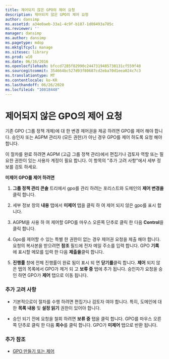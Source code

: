 ```yaml
---
title: 제어되지 않은 GPO의 제어 요청
description: 제어되지 않은 GPO의 제어 요청
author: dansimp
ms.assetid: a34e0aeb-33a1-4c9f-b187-1d08493a785c
ms.reviewer: ''
manager: dansimp
ms.author: dansimp
ms.pagetype: mdop
ms.mktglfcycl: manage
ms.sitesec: library
ms.prod: w10
ms.date: 06/16/2016
ms.openlocfilehash: bfccd7285f82990c2447319485738131cf559f48
ms.sourcegitcommit: 354664bc527d93f80687cd2eba70d1eea024c7c3
ms.translationtype: MT
ms.contentlocale: ko-KR
ms.lasthandoff: 06/26/2020
ms.locfileid: "10818448"
---
```

# 제어되지 않은 GPO의 제어 요청


기존 GPO (그룹 정책 개체)에 대 한 변경 제어권을 제공 하려면 GPO를 제어 해야 합니다. 승인자 또는 AGPM 관리자 (모든 권한)가 아닌 경우 GPO를 제어 하도록 요청 해야 합니다.

이 절차를 완료 하려면 AGPM (고급 그룹 정책 관리)에서 편집기나 검토자 역할 또는 필요한 권한이 있는 사용자 계정이 필요 합니다. 이 항목의 "추가 고려 사항"에서 세부 정보를 검토 하세요.

**미제어 GPO를 제어 하려면**

1.  **그룹 정책 관리 콘솔** 트리에서 gpo를 관리 하려는 포리스트와 도메인의 **제어 변경을** 클릭 합니다.

2.  세부 정보 창의 **내용** 탭에서 **미제어** 탭을 클릭 하 여 제어 되지 않은 gpo를 표시 합니다.

3.  AGPM을 사용 하 여 제어할 GPO를 마우스 오른쪽 단추로 클릭 한 다음 **Control**을 클릭 합니다.

4.  Gpo를 제어할 수 있는 특별 한 권한이 없는 경우 제어권 요청을 제출 해야 합니다. 요청의 복사본을 받으려면 **참조** 필드에 전자 메일 주소를 입력 합니다. GPO **기록** 에 표시할 메모를 입력 한 다음 **제출을**클릭 합니다.

5.  **진행률** 창에 전체 진행률이 완료 됨이 표시 되 면 **닫기를**클릭 합니다. **제어** 되지 않은 탭의 목록에서 GPO가 제거 되 고 **보류 중** 탭에 추가 됩니다. 승인자가 요청을 승인 하면 GPO가 **제어** 탭으로 이동 됩니다.

### 추가 고려 사항

-   기본적으로이 절차를 수행 하려면 편집기나 검토자 여야 합니다. 특히, 도메인에 대 한 **목록 내용** 및 **설정 읽기** 권한이 있어야 합니다.

-   승인 되기 전에 요청을 철회 하려면 **보류 중** 탭을 클릭 합니다. GPO를 마우스 오른쪽 단추로 클릭 한 다음 **회수**를 클릭 합니다. GPO가 **미제어** 탭으로 반환 됩니다.

### 추가 참조

-   [GPO 만들기 또는 제어](creating-or-controlling-a-gpo-agpm40-ed.md)

 

 





